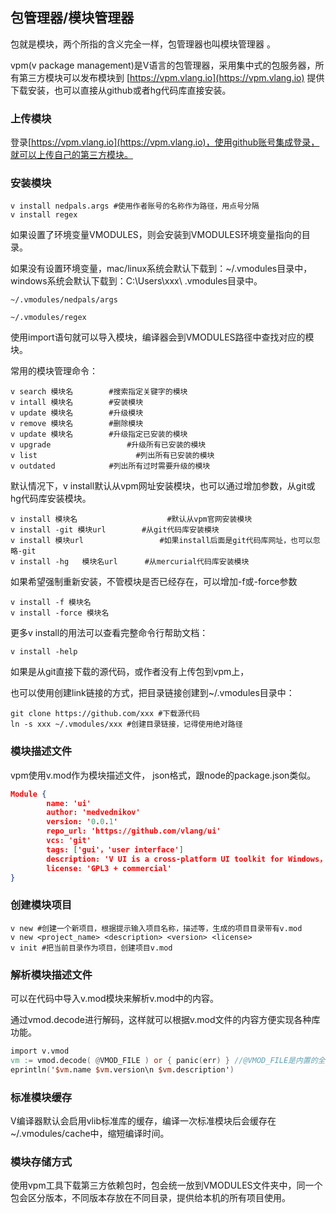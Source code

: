 ## 包管理器/模块管理器

包就是模块，两个所指的含义完全一样，包管理器也叫模块管理器 。  

vpm(v package management)是V语言的包管理器，采用集中式的包服务器，所有第三方模块可以发布模块到 [https://vpm.vlang.io](https://vpm.vlang.io) 提供下载安装，也可以直接从github或者hg代码库直接安装。

### 上传模块

登录[https://vpm.vlang.io](https://vpm.vlang.io)，使用github账号集成登录，就可以上传自己的第三方模块。

### 安装模块

```shell
v install nedpals.args #使用作者账号的名称作为路径，用点号分隔
v install regex
```

如果设置了环境变量VMODULES，则会安装到VMODULES环境变量指向的目录。

如果没有设置环境变量，mac/linux系统会默认下载到：~/.vmodules目录中，windows系统会默认下载到：C:\Users\xxx\ .vmodules目录中。

```shell
~/.vmodules/nedpals/args

~/.vmodules/regex
```

使用import语句就可以导入模块，编译器会到VMODULES路径中查找对应的模块。

常用的模块管理命令：

```shell
v search 模块名 		#搜索指定关键字的模块
v intall 模块名 		#安装模块
v update 模块名 		#升级模块
v remove 模块名 		#删除模块
v update 模块名 		#升级指定已安装的模块
v upgrade				  #升级所有已安装的模块
v list			 			#列出所有已安装的模块
v outdated			  #列出所有过时需要升级的模块
```

默认情况下，v install默认从vpm网址安装模块，也可以通过增加参数，从git或hg代码库安装模块。

```shell
v install 模块名					 #默认从vpm官网安装模块
v install -git 模块url		#从git代码库安装模块
v install 模块url					#如果install后面是git代码库网址，也可以忽略-git
v install -hg	模块名url		#从mercurial代码库安装模块
```

如果希望强制重新安装，不管模块是否已经存在，可以增加-f或-force参数

```shell
v install -f 模块名
v install -force 模块名
```

更多v install的用法可以查看完整命令行帮助文档：

```shell
v install -help
```

如果是从git直接下载的源代码，或作者没有上传包到vpm上，

也可以使用创建link链接的方式，把目录链接创建到~/.vmodules目录中：

```shell
git clone https://github.com/xxx #下载源代码
ln -s xxx ~/.vmodules/xxx #创建目录链接，记得使用绝对路径
```

### 模块描述文件

vpm使用v.mod作为模块描述文件， json格式，跟node的package.json类似。

```json
Module {
        name: 'ui'
        author: 'medvednikov'
        version: '0.0.1'
        repo_url: 'https://github.com/vlang/ui'
        vcs: 'git'
        tags: ['gui'，'user interface']
        description: 'V UI is a cross-platform UI toolkit for Windows， macOS， Linux， and soon Android， iOS and the web (JS/WASM).'
        license: 'GPL3 + commercial'
}
```

### 创建模块项目

```shell
v new #创建一个新项目，根据提示输入项目名称，描述等，生成的项目目录带有v.mod
v new <project_name> <description> <version> <license>
v init #把当前目录作为项目，创建项目v.mod
```

### 解析模块描述文件

可以在代码中导入v.mod模块来解析v.mod中的内容。

通过vmod.decode进行解码，这样就可以根据v.mod文件的内容方便实现各种库功能。

```v
import v.vmod
vm := vmod.decode( @VMOD_FILE ) or { panic(err) } //@VMOD_FILE是内置的全局变量，返回v.mod文件内容，字符串类型
eprintln('$vm.name $vm.version\n $vm.description')
```

### 标准模块缓存

V编译器默认会启用vlib标准库的缓存，编译一次标准模块后会缓存在~/.vmodules/cache中，缩短编译时间。

### 模块存储方式

使用vpm工具下载第三方依赖包时，包会统一放到VMODULES文件夹中，同一个包会区分版本，不同版本存放在不同目录，提供给本机的所有项目使用。
